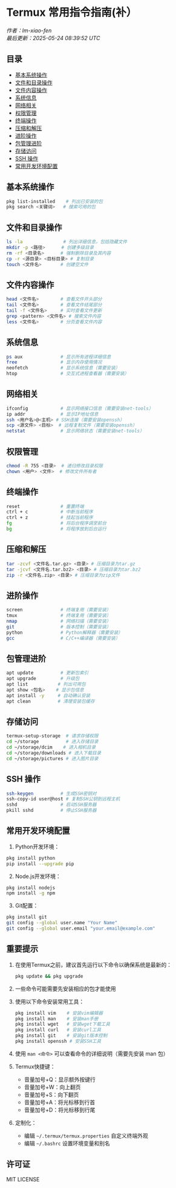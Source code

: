 # Termux 常用指令指南(补）

*作者：lm-xiao-fen*  
*最后更新：2025-05-24 08:39:52 UTC*

## 目录
- [基本系统操作](#基本系统操作)
- [文件和目录操作](#文件和目录操作)
- [文件内容操作](#文件内容操作)
- [系统信息](#系统信息)
- [网络相关](#网络相关)
- [权限管理](#权限管理)
- [终端操作](#终端操作)
- [压缩和解压](#压缩和解压)
- [进阶操作](#进阶操作)
- [包管理进阶](#包管理进阶)
- [存储访问](#存储访问)
- [SSH 操作](#ssh-操作)
- [常用开发环境配置](#常用开发环境配置)

## 基本系统操作

```bash
pkg list-installed    # 列出已安装的包
pkg search <关键词>   # 搜索可用的包
```

## 文件和目录操作

```bash
ls -la               # 列出详细信息，包括隐藏文件
mkdir -p <路径>      # 创建多级目录
rm -rf <目录名>      # 强制删除目录及其内容
cp -r <源目录> <目标目录> # 复制目录
touch <文件名>       # 创建空文件
```

## 文件内容操作

```bash
head <文件名>        # 查看文件开头部分
tail <文件名>        # 查看文件结尾部分
tail -f <文件名>     # 实时查看文件更新
grep <pattern> <文件名> # 搜索文件内容
less <文件名>        # 分页查看文件内容
```

## 系统信息

```bash
ps aux              # 显示所有进程详细信息
free                # 显示内存使用情况
neofetch            # 显示系统信息（需要安装）
htop                # 交互式进程查看器（需要安装）
```

## 网络相关

```bash
ifconfig            # 显示网络接口信息（需要安装net-tools）
ip addr             # 显示IP地址信息
ssh <用户名>@<主机> # SSH连接（需要安装openssh）
scp <源文件> <目标>  # 远程复制文件（需要安装openssh）
netstat             # 显示网络状态（需要安装net-tools）
```

## 权限管理

```bash
chmod -R 755 <目录>  # 递归修改目录权限
chown <用户> <文件>  # 修改文件所有者
```

## 终端操作

```bash
reset               # 重置终端
ctrl + c            # 中断当前程序
ctrl + z            # 挂起当前程序
fg                  # 将后台程序调至前台
bg                  # 将程序放到后台运行
```

## 压缩和解压

```bash
tar -zcvf <文件名.tar.gz> <目录> # 压缩目录为tar.gz
tar -jcvf <文件名.tar.bz2> <目录> # 压缩目录为tar.bz2
zip -r <文件名.zip> <目录> # 压缩目录为zip文件
```

## 进阶操作

```bash
screen              # 终端复用（需要安装）
tmux                # 终端复用（需要安装）
nmap                # 网络扫描（需要安装）
git                 # 版本控制（需要安装）
python              # Python解释器（需要安装）
gcc                 # C/C++编译器（需要安装）
```

## 包管理进阶

```bash
apt update          # 更新包索引
apt upgrade         # 升级包
apt list           # 列出可用包
apt show <包名>    # 显示包信息
apt install -y     # 自动确认安装
apt clean          # 清理安装包缓存
```

## 存储访问

```bash
termux-setup-storage  # 请求存储权限
cd ~/storage          # 进入存储目录
cd ~/storage/dcim    # 进入相机目录
cd ~/storage/downloads # 进入下载目录
cd ~/storage/pictures # 进入图片目录
```

## SSH 操作

```bash
ssh-keygen          # 生成SSH密钥对
ssh-copy-id user@host # 复制SSH公钥到远程主机
sshd                # 启动SSH服务器
pkill sshd          # 停止SSH服务器
```

## 常用开发环境配置

1. Python开发环境：
```bash
pkg install python
pip install --upgrade pip
```

2. Node.js开发环境：
```bash
pkg install nodejs
npm install -g npm
```

3. Git配置：
```bash
pkg install git
git config --global user.name "Your Name"
git config --global user.email "your.email@example.com"
```

## 重要提示

1. 在使用Termux之前，建议首先运行以下命令以确保系统是最新的：
   ```bash
   pkg update && pkg upgrade
   ```

2. 一些命令可能需要先安装相应的包才能使用

3. 使用以下命令安装常用工具：
   ```bash
   pkg install vim    # 安装vim编辑器
   pkg install man    # 安装man手册
   pkg install wget   # 安装wget下载工具
   pkg install curl   # 安装curl工具
   pkg install git    # 安装git版本控制
   pkg install openssh # 安装SSH工具
   ```

4. 使用 `man <命令>` 可以查看命令的详细说明（需要先安装 man 包）

5. Termux快捷键：
   - 音量加号+Q：显示额外按键行
   - 音量加号+W：向上翻页
   - 音量加号+S：向下翻页
   - 音量加号+A：将光标移到行首
   - 音量加号+D：将光标移到行尾

6. 定制化：
   - 编辑 `~/.termux/termux.properties` 自定义终端外观
   - 编辑 `~/.bashrc` 设置环境变量和别名

## 许可证
MIT LICENSE
